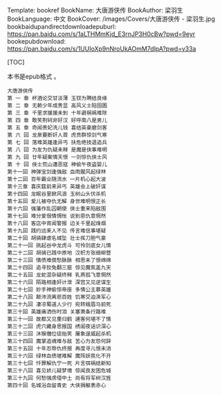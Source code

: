 Template: bookref
BookName: 大唐游侠传
BookAuthor: 梁羽生
BookLanguage: 中文
BookCover: /images/Covers/大唐游侠传 - 梁羽生.jpg
bookbaidupandirectdownloadepuburl: https://pan.baidu.com/s/1aLTHMmKjd_E3rnJP3H0cBw?pwd=9eyr
bookepubdownload: https://pan.baidu.com/s/1UUIoXp9nNroUkAOmM7dlpA?pwd=v33a

[TOC]

本书是epub格式 。


```
大唐游侠传
第 一 章 杯酒论交甘淡薄 玉钗为聘结良缘
第 二 章 无赖少年成贵显 高风义士陷囹圄
第 三 章 千里求援援未到 十年避祸祸难除
第 四 章 敢笑荆轲非好汉 好呼南八是男儿
第 五 章 奇闻贵妃洗儿钱 喜结英豪磨剑客
第 六 回 龙泉要断奸人首 虎贲群惊剑气寒
第 七 回 落难英雄逢异丐 扶危绝技退追兵
第 八 回 为友为仇疑未释 是魔是侠事难明
第 九 回 廿年疑案情天恨 一剑惊仇侠士风
第 十 回 侠士荒山遭恶寇 神偷午夜盗婴儿
第十一回 神弹宝剑逢强敌 血雨腥风起绿林
第十二回 百年霸业随流水 一片机心起大波
第十三章 喜庆筵前来异丐 英雄会上破奸谋
第十四回 龙眠谷里掀风浪 玉树山头伏杀机
第十五回 爱儿被夺仇无解 身世难明恨正长
第十六回 强藩作乱囚朝使 侠士重来陷敌围
第十七回 难分爱很情惆怅 说到恩仇意惘然
第十八回 客店中宵闻警报 边关千里起烽烟
第十九回 践约远来人不见 传言难信事堪疑
第二十回 胡骑肆虐名城坠 壮士挥刀胆气豪
第二十一回 挑起谷中龙虎斗 可怜剑底女儿情
第二十二回 胡骑已践中原地 汉帜方张细柳营
第二十三回 情债难偿愁脉脉 相思未了恨绵绵
第二十四回 追寻狡兔翻三窟 惊见魔氛盖九天
第二十五回 龙蛇混杂疑终释 乳燕孤飞意惘然
第二十六回 陌路相逢奸计泄 深宫又见逆谋生
第二十七回 妙手神偷惊帝座 多情公主慕英雄
第二十八回 颠沛流离悲百姓 饥寒交迫涣军心
第二十九回 凄凉蜀道人少行 宛转蛾眉马前死
第三十回 英雄痛洒伤时泪 关塞萧条行路难
第三十一回 故都又见重归鹤 逋客何堪不了情
第三十二回 虎穴藏身思报国 绣闺夜话识深心
第三十三回 沐猴僭位徒贻笑 屠象逞威起杀机
第三十四回 魔掌追魂难与敌 苦心为友怨何辞
第三十五回 十年忍辱仇终报 再度寻儿恨未消
第三十六回 绿林血债嗟难解 魔阵妖氛化不开
第三十七回 忏罪解仇宁一死 片言弭祸结新知
第三十八回 喜见娇儿疑梦境 惊闻良友困危城
第三十九回 何愁强虏侵中土 尚有将军树汉旌
第四十回 名城浴血留青史 大侠捐躯表赤心
```